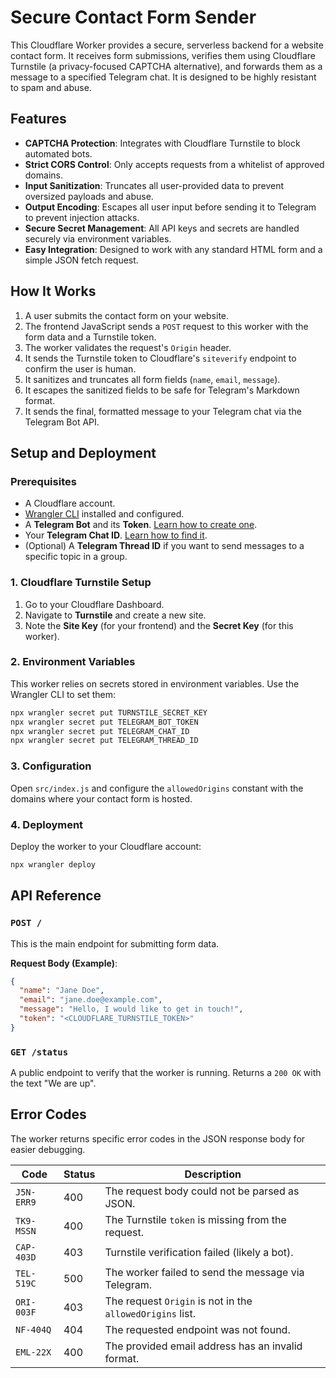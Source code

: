 # Secure Contact Form Sender

This Cloudflare Worker provides a secure, serverless backend for a website contact form. It receives form submissions, verifies them using Cloudflare Turnstile (a privacy-focused CAPTCHA alternative), and forwards them as a message to a specified Telegram chat. It is designed to be highly resistant to spam and abuse.

## Features

- **CAPTCHA Protection**: Integrates with Cloudflare Turnstile to block automated bots.
- **Strict CORS Control**: Only accepts requests from a whitelist of approved domains.
- **Input Sanitization**: Truncates all user-provided data to prevent oversized payloads and abuse.
- **Output Encoding**: Escapes all user input before sending it to Telegram to prevent injection attacks.
- **Secure Secret Management**: All API keys and secrets are handled securely via environment variables.
- **Easy Integration**: Designed to work with any standard HTML form and a simple JSON fetch request.

## How It Works

1.  A user submits the contact form on your website.
2.  The frontend JavaScript sends a `POST` request to this worker with the form data and a Turnstile token.
3.  The worker validates the request's `Origin` header.
4.  It sends the Turnstile token to Cloudflare's `siteverify` endpoint to confirm the user is human.
5.  It sanitizes and truncates all form fields (`name`, `email`, `message`).
6.  It escapes the sanitized fields to be safe for Telegram's Markdown format.
7.  It sends the final, formatted message to your Telegram chat via the Telegram Bot API.

## Setup and Deployment

### Prerequisites

- A Cloudflare account.
- [Wrangler CLI](https://developers.cloudflare.com/workers/wrangler/install-and-update/) installed and configured.
- A **Telegram Bot** and its **Token**. [Learn how to create one](https://core.telegram.org/bots#creating-a-new-bot).
- Your **Telegram Chat ID**. [Learn how to find it](https://docs.influxdata.com/kapacitor/v1.5/event_handlers/telegram/#finding-your-telegram-chat-id).
- (Optional) A **Telegram Thread ID** if you want to send messages to a specific topic in a group.

### 1. Cloudflare Turnstile Setup

1.  Go to your Cloudflare Dashboard.
2.  Navigate to **Turnstile** and create a new site.
3.  Note the **Site Key** (for your frontend) and the **Secret Key** (for this worker).

### 2. Environment Variables

This worker relies on secrets stored in environment variables. Use the Wrangler CLI to set them:

```bash
npx wrangler secret put TURNSTILE_SECRET_KEY
npx wrangler secret put TELEGRAM_BOT_TOKEN
npx wrangler secret put TELEGRAM_CHAT_ID
npx wrangler secret put TELEGRAM_THREAD_ID
```

### 3. Configuration

Open `src/index.js` and configure the `allowedOrigins` constant with the domains where your contact form is hosted.

### 4. Deployment

Deploy the worker to your Cloudflare account:

```bash
npx wrangler deploy
```

## API Reference

### `POST /`

This is the main endpoint for submitting form data.

**Request Body (Example)**:

```json
{
  "name": "Jane Doe",
  "email": "jane.doe@example.com",
  "message": "Hello, I would like to get in touch!",
  "token": "<CLOUDFLARE_TURNSTILE_TOKEN>"
}
```

### `GET /status`

A public endpoint to verify that the worker is running. Returns a `200 OK` with the text "We are up".

## Error Codes

The worker returns specific error codes in the JSON response body for easier debugging.

| Code       | Status | Description                                               |
|------------|--------|-----------------------------------------------------------|
| `J5N-ERR9` | 400    | The request body could not be parsed as JSON.             |
| `TK9-MSSN` | 400    | The Turnstile `token` is missing from the request.        |
| `CAP-403D` | 403    | Turnstile verification failed (likely a bot).             |
| `TEL-519C` | 500    | The worker failed to send the message via Telegram.       |
| `ORI-003F` | 403    | The request `Origin` is not in the `allowedOrigins` list. |
| `NF-404Q`  | 404    | The requested endpoint was not found.                     |
| `EML-22X`  | 400    | The provided email address has an invalid format.         |
